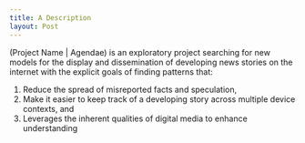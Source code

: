 ```yaml
---
title: A Description
layout: Post
---
```


(Project Name | Agendae) is an exploratory project searching for new models for the display and dissemination of developing news stories on the internet with the explicit goals of finding patterns that:

1. Reduce the spread of misreported facts and speculation, 
2. Make it easier to keep track of a developing story across multiple device contexts, and 
3. Leverages the inherent qualities of digital media to enhance understanding
